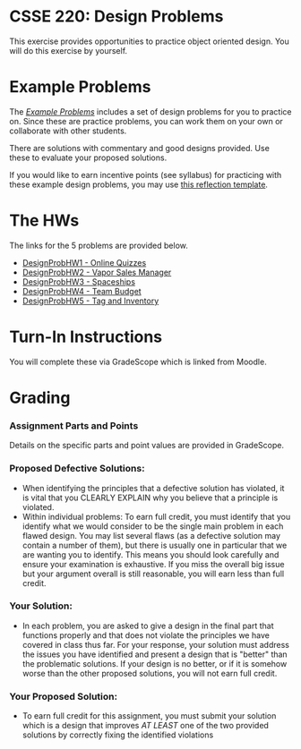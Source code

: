 # CSSE 220: Design Problems

This exercise provides opportunities to practice object oriented design.  You will
do this exercise by yourself.

# Example Problems

The [*Example Problems*](../../Docs/ExampleDesignProblems) includes a set of  design problems for you to practice on. Since these are practice problems, you can work them on your own or collaborate with other students.  

There are solutions with commentary and good designs provided. Use these to evaluate your proposed solutions. 

If you would like to earn incentive points (see syllabus) for practicing with these example design problems, you may use [this reflection template](TEMPLATE_DesignProblemPractice.docx). 

# The HWs

The links for the 5 problems are provided below.

+ [DesignProbHW1 - Online Quizzes](DP1/DP1.md)
+ [DesignProbHW2 - Vapor Sales Manager](DP2/DP2.md)
+ [DesignProbHW3 - Spaceships](DP3/DP3.md)
+ [DesignProbHW4 - Team Budget](DP4/DP4.md)
+ [DesignProbHW5 - Tag and Inventory](DP5/DP5.md)

# Turn-In Instructions 

You will complete these via GradeScope which is linked from Moodle.

# Grading 

### Assignment Parts and Points
Details on the specific parts and point values are provided in GradeScope.

### Proposed Defective Solutions:
+ When identifying the principles that a defective solution has violated, it is vital
that you CLEARLY EXPLAIN why you believe that a principle is violated.
+ Within individual problems: To earn full credit, you must identify
that you identify what we would consider to be the single main problem in each flawed design.  You may list
several flaws (as a defective solution may contain a number of them), but there is usually one in particular that we are wanting you to identify.  This means you should look carefully and ensure your examination is exhaustive. If you miss the overall big issue but your argument overall is still reasonable, you will earn less than full credit.

### Your Solution:
+ In each problem, you are asked to give a design in the final part that functions properly and that does not violate the principles we have covered in class thus far.  For your response, your solution must address the issues you have identified and present a design that is "better" than the problematic solutions.  If your design is no better, or if it is somehow worse than the other proposed solutions, you will not earn full credit.

### Your Proposed Solution:
+ To earn full credit for this assignment, you must submit your solution which is a design that improves *AT LEAST* one of the two provided solutions by correctly fixing the identified violations

